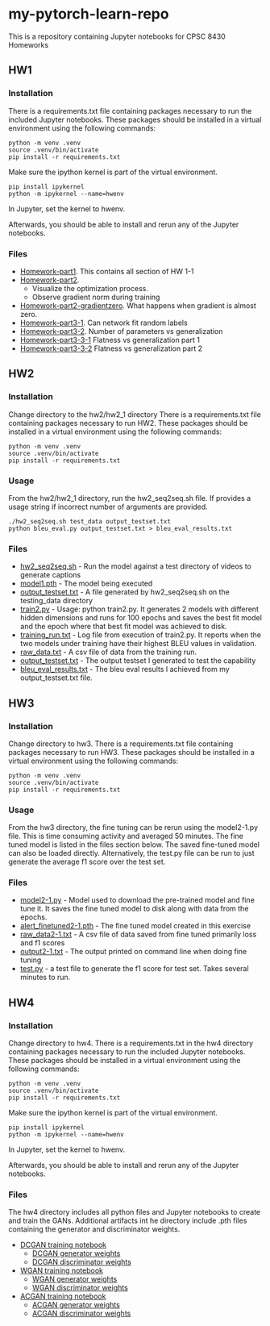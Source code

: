 # my-pytorch-learn-repo

This is a repository containing Jupyter notebooks for CPSC 8430 Homeworks

## HW1

### Installation

There is a requirements.txt file containing packages necessary to run the included Jupyter notebooks. These packages should be installed in a virtual environment using the following commands:

```
python -m venv .venv
source .venv/bin/activate
pip install -r requirements.txt
```

Make sure the ipython kernel is part of the virtual environment.

```
pip install ipykernel
python -m ipykernel --name=hwenv
```

In Jupyter, set the kernel to hwenv.

Afterwards, you should be able to install and rerun any of the Jupyter notebooks.

### Files
- [Homework-part1](homework-part1.ipynb). This contains all section of HW 1-1
- [Homework-part2](homework-part2.ipynb). 
    - Visualize the optimization process.
    - Observe gradient norm during training
- [Homework-part2-gradientzero](homework-part2-gradzero.ipynb). What happens when gradient is almost zero.
- [Homework-part3-1](homework-part3-1.ipynb).  Can network fit random labels
- [Homework-part3-2](homework-part3-2.ipynb). Number of parameters vs generalization
- [Homework-part3-3-1](homework-part3-3-1.ipynb) Flatness vs generalization part 1
- [Homework-part3-3-2](homework-part3-3-2.ipynb) Flatness vs generalization part 2

## HW2

### Installation

Change directory to the hw2/hw2_1 directory
There is a requirements.txt file containing packages necessary to run HW2. These packages should be installed in a virtual environment using the following commands:

```
python -m venv .venv
source .venv/bin/activate
pip install -r requirements.txt
```

### Usage
From the hw2/hw2_1 directory, run the hw2_seq2seq.sh file. If provides a usage string if incorrect number of arguments are provided.
```
./hw2_seq2seq.sh test_data output_testset.txt
python bleu_eval.py output_testset.txt > bleu_eval_results.txt
```

### Files
- [hw2_seq2seq.sh](hw2/hw2_1/hw2_seq2seq.sh) - Run the model against a test directory of videos to generate captions
- [model1.pth](hw2/hw2_1/model1.pth) - The model being executed
- [output_testset.txt](hw2/hw2_1/output_testset.txt) - A file generated by hw2_seq2seq.sh on the testing_data directory
- [train2.py](hw2/hw2_1/train2.py) - Usage: python train2.py. It generates 2 models with different hidden dimensions and runs for 100 epochs and saves the best fit model and the epoch where that best fit model was achieved to disk.
- [training_run.txt](hw2/hw2_1/training_run.txt) - Log file from execution of train2.py. It reports when the two models under training have their highest BLEU values in validation.
- [raw_data.txt](hw2/hw2_1/raw_data.txt) - A csv file of data from the training run.
- [output_testset.txt](hw2/hw2_1/output_testset.txt) - The output testset I generated to test the capability
- [bleu_eval_results.txt](hw2/hw2_1/bleu_eval_results.txt) - The bleu eval results I achieved from my output_testset.txt file.

## HW3

### Installation

Change directory to hw3. 
There is a requirements.txt file containing packages necessary to run HW3. These packages should be installed in a virtual environment using the following commands:

```
python -m venv .venv
source .venv/bin/activate
pip install -r requirements.txt
```
### Usage
From the hw3 directory, the fine tuning can be rerun using the model2-1.py file. This is time consuming activity and averaged 50 minutes. The fine tuned model is listed in the files section below. The saved fine-tuned model can also be loaded directly. Alternatively, the test.py file can be run to just generate the average f1 score over the test set. 

### Files
- [model2-1.py](hw3/model2-1.py) - Model used to download the pre-trained model and fine tune it. It saves the fine tuned model to disk along with data from the epochs.
- [alert_finetuned2-1.pth](hw3/albert_finetuned2-1.pth) - The fine tuned model created in this exercise
- [raw_data2-1.txt](hw3/raw_data2-1.txt) - A csv file of data saved from fine tuned primarily loss and f1 scores 
- [output2-1.txt](hw3/output2-1.txt) - The output printed on command line when doing fine tuning
- [test.py](hw3/test.py) - a test file to generate the f1 score for test set. Takes several minutes to run. 

## HW4

### Installation 

Change directory to hw4.
There is a requirements.txt in the hw4 directory containing packages necessary to run the included Jupyter notebooks. These packages should be installed in a virtual environment using the following commands:

```
python -m venv .venv
source .venv/bin/activate
pip install -r requirements.txt
```

Make sure the ipython kernel is part of the virtual environment.

```
pip install ipykernel
python -m ipykernel --name=hwenv
```
In Jupyter, set the kernel to hwenv.

Afterwards, you should be able to install and rerun any of the Jupyter notebooks.

### Files
The hw4 directory includes all python files and Jupyter notebooks to create and train the GANs. Additional artifacts int he directory include .pth files containing the generator and discriminator weights. 

- [DCGAN training notebook](hw4/dcgan_train_v2_no_label.ipynb)
    - [DCGAN generator weights](hw4/dcgan_g.pth)
    - [DCGAN discriminator weights](hw4/dcgan_d.pth)
- [WGAN training notebook](hw4/wgan_train_v2.ipynb)
    - [WGAN generator weights](hw4/wgan_g.pth)
    - [WGAN discriminator weights](hw4/wgan_d.pth)
- [ACGAN training notebook](hw4/acgan_train.ipynb)
    - [ACGAN generator weights](hw4/g_acgan.pth)
    - [ACGAN discriminator weights](hw4/d_acgan.pth)
